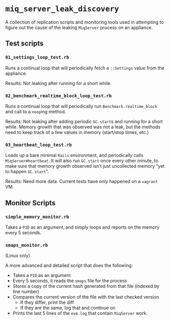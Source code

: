`miq_server_leak_discovery`
===========================

A collection of replication scripts and monitoring tools used in attempting to
figure out the cause of the leaking `MiqServer` process on an appliance.


Test scripts
------------

### `01_settings_loop_test.rb`

Runs a continual loop that will periodically fetch a `::Settings` value from
the appliance.

Results: Not leaking after running for a short while.


### `02_benchmark_realtime_block_loop_test.rb`

Runs a continual loop that will periodically run `Benchmark.realtime_block` and
call to a `noop`ing method.

Results: Not leaking after adding periodic `GC.start`s and running for a short
while.  Memory growth that was observed was not a leak, but the methods need to
keep track of a few values in memory (start/stop times, etc.)


### `03_heartbeat_loop_test.rb`

Loads up a bare minimal `Rails` environment, and periodically calls
`MiqServer#heartbeat`.  It will also run `GC.start` once every other minute, to
make sure that memory growth observed isn't just uncollected memory "yet to
happen `GC.start`".

Results:  Need more data.  Current tests have only happened on a `vagrant` VM.



Monitor Scripts
---------------

### `simple_memory_monitor.rb`

Takes a `PID` as an argument, and simply loops and reports on the memory every
5 seconds.


### `smaps_monitor.rb`

(Linux only)

A more advanced and detailed script that does the following:

* Takes a `PID` as an argument
* Every 5 seconds, it reads the `smaps` file for the process
* Stores a copy of the current hash generated from that file (indexed by line number)
* Compares the current version of the file with the last checked version
    - If they differ, print the diff
    - If they are the same, log that and continue on
* Prints the last 5 lines of the `evm.log` that contain `MiqServer` work.


